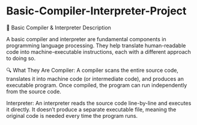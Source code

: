 # Basic-Compiler-Interpreter-Project

🧠 Basic Compiler & Interpreter Description

A basic compiler and interpreter are fundamental components in programming language processing. They help translate human-readable code into machine-executable instructions, each with a different approach to doing so.

🔍 What They Are
Compiler: A compiler scans the entire source code, translates it into machine code (or intermediate code), and produces an executable program. Once compiled, the program can run independently from the source code.

Interpreter: An interpreter reads the source code line-by-line and executes it directly. It doesn’t produce a separate executable file, meaning the original code is needed every time the program runs.
